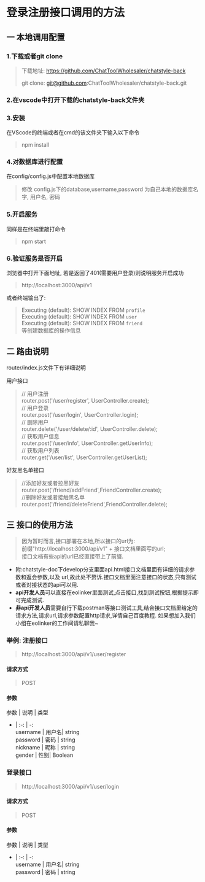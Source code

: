 
# 登录注册接口调用的方法

## 一 本地调用配置
### 1.下载或者git clone
> 下载地址: https://github.com/ChatToolWholesaler/chatstyle-back
>
>git clone: git@github.com:ChatToolWholesaler/chatstyle-back.git

### 2.在vscode中打开下载的chatstyle-back文件夹
### 3.安装
在VScode的终端或者在cmd的该文件夹下输入以下命令
> npm install
>
### 4.对数据库进行配置
在config/config.js中配置本地数据库
> 修改 config.js下的database,username,password
为自己本地的数据库名字, 用户名, 密码
>

### 5.开启服务
同样是在终端里敲打命令
> npm start
>

### 6.验证服务是否开启
浏览器中打开下面地址, 若是返回了401(需要用户登录)则说明服务开启成功
> http://localhost:3000/api/v1
>
或者终端输出了:
> Executing (default): SHOW INDEX FROM `profile`  
Executing (default): SHOW INDEX FROM `user`  
Executing (default): SHOW INDEX FROM `friend`    
等创建数据库的操作信息
>

## 二 路由说明
router/index.js文件下有详细说明

用户接口  
>// 用户注册  
router.post('/user/register', UserController.create);  
// 用户登录  
router.post('/user/login', UserController.login);  
// 删除用户  
router.delete('/user/delete/:id', UserController.delete);  
// 获取用户信息  
router.post('/user/info', UserController.getUserInfo);  
// 获取用户列表  
router.get('/user/list', UserController.getUserList);  
>

好友黑名单接口  
>//添加好友或者拉黑好友
router.post('/friend/addFriend',FriendController.create);  
//删除好友或者接触黑名单
router.post('/friend/deleteFriend',FriendController.delete);
>


## 三 接口的使用方法

> 因为暂时而言,接口部署在本地,所以接口的url为:  
前缀"http://localhost:3000/api/v1" + 接口文档里面写的url;  
接口文档有些api的url已经直接带上了前缀.
>
* 附:chatstyle-doc下develop分支里面api.html接口文档里面有详细的请求参数和返会参数,以及 url,故此处不赘诉.接口文档里面注意接口的状态,只有测试或者对接状态的api可以用.  
* **api开发人员**可以直接在eolinker里面测试,点击接口,找到测试按钮,根据提示即可完成测试.  
* **非api开发人员**需要自行下载postman等接口测试工具,结合接口文档里给定的请求方法,请求url,请求参数配置http请求,详情自己百度教程. 如果想加入我们小组在eolinker的工作间请私聊我~ 


### 举例: 注册接口
>http://localhost:3000/api/v1/user/register
>
#### 请求方式
> POST
>
#### 参数
参数 | 说明 |  类型  
- | :-: | -:  
username | 用户名| string  
password | 密码 | string   
nickname | 昵称 | string  
gender | 性别| Boolean   

### 登录接口
 >http://localhost:3000/api/v1/user/login
>
#### 请求方式
> POST
>
#### 参数
参数 | 说明 |  类型  
- | :-: | -:  
username | 用户名| string    
password | 密码 | string  

<!-- #### 返回的示例结果
```JavaScript
{
    "code": 200,
    "msg": "登录成功",
    "data": {
        "id": 2,
        "username": "zl",
        "token": "eyJhbGciOiJIUzI1NiIsInR5cCI6IkpXVCJ9.eyJ1c2VybmFtZSI6InpsIiwiaWQiOjIsImlhdCI6MTU0MjI0NjQ5NiwiZXhwIjoxNTQyMjUwMDk2fQ.1gXpArxf1wmyGRaC7DKdKG4S8Dd4MxkBbJP1Ty1AJ8c"
    }
}
``` -->